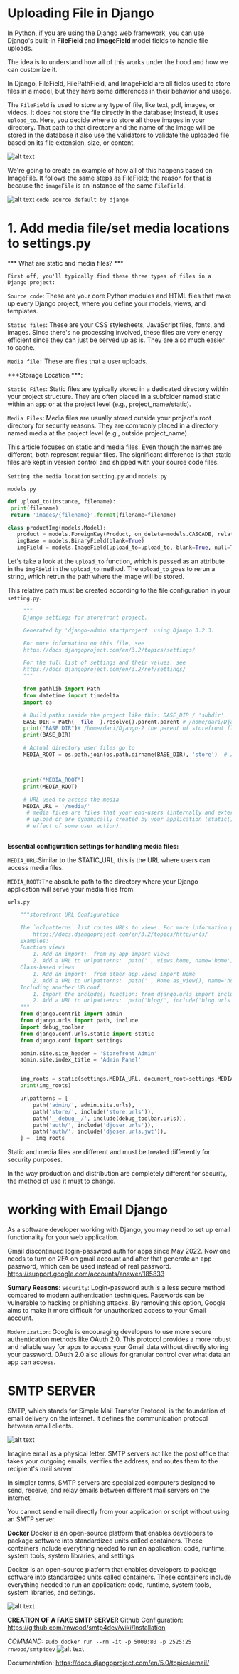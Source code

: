 # Uploading File in Django #
 In Python, if you are using the Django web framework, you
 can use Django's built-in **FileField** and **ImageField**
 model fields to handle file uploads.
 
 The idea is to understand how all of this works under the
 hood and how we can customize it.

 In Django, FileField, FilePathField, and ImageField are all fields used to
 store files in a model, but they have some differences in their behavior and usage.

 The `FileField` is used to store any type of file, like text, pdf, images, or videos. It does not store the file directly in the database; instead, it uses `upload_to`. Here, you decide where to store all those images in your directory. That path to that directory and the name of the image will be stored in the database it also use the validators to validate the uploaded file based on its file extension, size, or content.
   
   ![alt text](image.png)

 We're going to create an example of how all of this happens based on ImageFile.
 It follows the same steps as FileField; the reason for that is because the `imageFile`
 is an instance of the same `FileField`.
  
  ![alt text](image-1.png)
  ``code source default by django``
 
 # 1. Add media file/set media locations to settings.py #
*** What are static and media files? ***

    First off, you'll typically find these three types of files in a Django project:

   `Source code`: These are your core Python modules and HTML files that make up every Django project, where you 
                  define your models, views, and templates.
   
   `Static files`: These are your CSS stylesheets, JavaScript files, fonts, and images. Since there's no processing 
                   involved,  these files are very energy efficient since they can just be served up as is. They are
                  also much easier to cache.
   
   `Media file:` These are files that a user uploads.


   ***Storage Location ***:

   `Static Files`: Static files are typically stored in a dedicated directory within your project structure. They are often placed in a subfolder named static within an app or at the project level (e.g., project_name/static).
    
   `Media Files`: Media files are usually stored outside your project's root directory for security reasons. They are commonly placed in a directory named media at the project level (e.g., outside project_name).


   This article focuses on static and media files. Even though the names are different, both represent regular files. The significant difference is that static files are kept in version control and shipped with your source code files.


   ``Setting the media location``
   ``setting.py`` and ``models.py``

  ``models.py``
   ```.py
   def upload_to(instance, filename):
    print(filename)
    return 'images/{filename}'.format(filename=filename)

  class productImg(models.Model):
      product = models.ForeignKey(Product, on_delete=models.CASCADE, related_name='imgs') # if we delete the product it will delete the img 
      imgBase = models.BinaryField(blank=True)
      imgField = models.ImageField(upload_to=upload_to, blank=True, null=True)

   ```
   Let's take a look at the `upload_to` function, which is passed as an attribute in the `imgField` in the `upload_to` method.
   The `upload_to` goes to rerun a string, which retrun the path where the image will be stored.

   This relative path must be created according to the file configuration in your `setting.py`.
   ```py
        """
        Django settings for storefront project.

        Generated by 'django-admin startproject' using Django 3.2.3.

        For more information on this file, see
        https://docs.djangoproject.com/en/3.2/topics/settings/

        For the full list of settings and their values, see
        https://docs.djangoproject.com/en/3.2/ref/settings/
        """ 

        from pathlib import Path
        from datetime import timedelta
        import os

        # Build paths inside the project like this: BASE_DIR / 'subdir'.
        BASE_DIR = Path(__file__).resolve().parent.parent # /home/dari/Django-2
        print("BASE DIR")# /home/dari/Django-2 the parent of storefront flle
        print(BASE_DIR)

        # Actual directory user files go to
        MEDIA_ROOT = os.path.join(os.path.dirname(BASE_DIR), 'store')  # /home/dari/Django-2/store # create the storeFile



        print("MEDIA_ROOT")
        print(MEDIA_ROOT)

        # URL used to access the media
        MEDIA_URL = '/media/'
         # media files are files that your end-users (internally and externally)
         # upload or are dynamically created by your application (static() // method) (often as a side 
         # effect of some user action).
        
  ``` 
 **Essential configuration settings for handling media files:**

`MEDIA_URL`:Similar to the STATIC_URL, this is the URL where 
            users can access media files.

`MEDIA_ROOT`:The absolute path to the directory where your Django
             application will serve your media files from.


  ```urls.py```
  ```py
      """storefront URL Configuration

      The `urlpatterns` list routes URLs to views. For more information please see:
          https://docs.djangoproject.com/en/3.2/topics/http/urls/
      Examples:
      Function views
          1. Add an import:  from my_app import views
          2. Add a URL to urlpatterns:  path('', views.home, name='home')
      Class-based views
          1. Add an import:  from other_app.views import Home
          2. Add a URL to urlpatterns:  path('', Home.as_view(), name='home')
      Including another URLconf
          1. Import the include() function: from django.urls import include, path
          2. Add a URL to urlpatterns:  path('blog/', include('blog.urls'))
      """
      from django.contrib import admin
      from django.urls import path, include
      import debug_toolbar
      from django.conf.urls.static import static
      from django.conf import settings

      admin.site.site_header = 'Storefront Admin'
      admin.site.index_title = 'Admin Panel'


      img_roots = static(settings.MEDIA_URL, document_root=settings.MEDIA_ROOT)
      print(img_roots)

      urlpatterns = [
          path('admin/', admin.site.urls),
          path('store/', include('store.urls')),
          path('__debug__/', include(debug_toolbar.urls)),
          path('auth/', include('djoser.urls')),
          path('auth/', include('djoser.urls.jwt')),
      ] +  img_roots
  ```
  
  Static and media files are different and must be treated 
  differently for security purposes.

  In the way production and distribution are completely different
  for security, the method of use it must to change.


# working with Email Django #
As a software developer working with Django, you may need to set up email
functionality for your web application. 

Gmail discontinued login-password auth for apps since May 2022. Now one needs to turn
on 2FA on gmail account and after that generate an app password, which can be used instead 
of real password. https://support.google.com/accounts/answer/185833

**Sumary Reasons**: 
`Security`: Login-password auth is a less secure method compared to modern authentication techniques. Passwords can be vulnerable to hacking or phishing attacks. By removing this option, Google aims to make it more difficult for unauthorized access to your Gmail account.

`Modernization`: Google is encouraging developers to use more secure authentication methods like OAuth 2.0. This protocol provides a more robust and reliable way for apps to access your Gmail data without directly storing your password. OAuth 2.0 also allows for granular control over what data an app can access.

# SMTP SERVER #
SMTP, which stands for Simple Mail Transfer Protocol, is the foundation of email delivery on
the internet. It defines the communication protocol between email clients.

![alt text](image-2.png)

Imagine email as a physical letter. SMTP servers act like the post office that takes your outgoing emails, verifies the address, and routes them to the recipient's mail server.

In simpler terms, SMTP servers are specialized computers designed to send, receive, and relay emails between different mail servers on the internet.

You cannot send email directly from your application or script without using an SMTP 
server.

**Docker**
Docker is an open-source platform that enables developers to package software into standardized units called containers. These containers include everything needed to run an application: code, runtime, system tools, system libraries, and settings

Docker is an open-source platform that enables developers to package software into standardized units called containers. These containers include everything needed to run an application:
code, runtime, system tools, system libraries, and settings.

![alt text](image-3.png)


**CREATION OF A FAKE SMTP SERVER**
 Github Configuration:
    https://github.com/rnwood/smtp4dev/wiki/Installation
 
 *COMMAND:*
     `sudo docker run --rm -it -p 5000:80 -p 2525:25 rnwood/smtp4dev`
     ![alt text](image-4.png)

  Documentation: https://docs.djangoproject.com/en/5.0/topics/email/
  